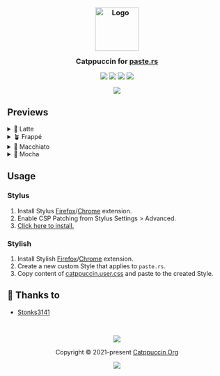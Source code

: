 <h3 align="center">
	<img src="https://raw.githubusercontent.com/catppuccin/catppuccin/main/assets/logos/exports/1544x1544_circle.png" width="100" alt="Logo"/><br/>
	<img src="https://raw.githubusercontent.com/catppuccin/catppuccin/main/assets/misc/transparent.png" height="30" width="0px"/>
	Catppuccin for <a href="https://paste.rs">paste.rs</a>
	<img src="https://raw.githubusercontent.com/catppuccin/catppuccin/main/assets/misc/transparent.png" height="30" width="0px"/>
</h3>

<p align="center">
	<a href="https://github.com/Stonks3141/paste.rs/stargazers"><img src="https://img.shields.io/github/stars/Stonks3141/paste.rs?colorA=363a4f&colorB=b7bdf8&style=for-the-badge"></a>
	<a href="https://github.com/Stonks3141/paste.rs/issues"><img src="https://img.shields.io/github/issues/Stonks3141/paste.rs?colorA=363a4f&colorB=f5a97f&style=for-the-badge"></a>
	<a href="https://github.com/Stonks3141/paste.rs/contributors"><img src="https://img.shields.io/github/contributors/Stonks3141/paste.rs?colorA=363a4f&colorB=a6da95&style=for-the-badge"></a>
	<a href="catppuccin.user.css?raw=1"><img src="https://img.shields.io/badge/stylus-install-cba6f7?colorA=363a4f&style=for-the-badge"></a>
</p>

<p align="center">
	<img src="https://raw.githubusercontent.com/catppuccin/catppuccin/main/assets/previews/preview.webp"/>
</p>

## Previews

<details>
<summary>🌻 Latte</summary>
<img src="https://raw.githubusercontent.com/catppuccin/catppuccin/main/assets/previews/latte.png"/>
</details>
<details>
<summary>🪴 Frappé</summary>
<img src="https://raw.githubusercontent.com/catppuccin/catppuccin/main/assets/previews/frappe.png"/>
</details>
<details>
<summary>🌺 Macchiato</summary>
<img src="https://raw.githubusercontent.com/catppuccin/catppuccin/main/assets/previews/macchiato.png"/>
</details>
<details>
<summary>🌿 Mocha</summary>
<img src="https://raw.githubusercontent.com/catppuccin/catppuccin/main/assets/previews/mocha.png"/>
</details>

## Usage

### Stylus

1. Install Stylus [Firefox](https://addons.mozilla.org/firefox/addon/styl-us/)/[Chrome](https://chrome.google.com/webstore/detail/stylus/clngdbkpkpeebahjckkjfobafhncgmne) extension.
2. Enable CSP Patching from Stylus Settings > Advanced.
3. [Click here to install.](catppuccin.user.css?raw=1)

### Stylish

1. Install Stylish [Firefox](https://addons.mozilla.org/firefox/addon/stylish/)/[Chrome](https://chrome.google.com/webstore/detail/stylish-custom-themes-for/fjnbnpbmkenffdnngjfgmeleoegfcffe) extension.
2. Create a new custom Style that applies to `paste.rs`.
3. Copy content of [catppuccin.user.css](catppuccin.user.css) and paste to the created Style.

## 💝 Thanks to

- [Stonks3141](https://github.com/Stonks3141)

&nbsp;

<p align="center">
	<img src="https://raw.githubusercontent.com/catppuccin/catppuccin/main/assets/footers/gray0_ctp_on_line.svg?sanitize=true" />
</p>

<p align="center">
	Copyright &copy; 2021-present <a href="https://github.com/catppuccin" target="_blank">Catppuccin Org</a>
</p>

<p align="center">
	<a href="https://github.com/catppuccin/catppuccin/blob/main/LICENSE"><img src="https://img.shields.io/static/v1.svg?style=for-the-badge&label=License&message=MIT&logoColor=d9e0ee&colorA=363a4f&colorB=b7bdf8"/></a>
</p>
